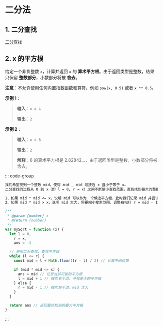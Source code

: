 # 二分法

## 1. 二分查找

[二分查找](/算法/数组.html#_1-二分查找)

## 2. x 的平方根

<LeetCodeLink url="https://leetcode.cn/problems/sqrtx/description/" />

给定一个非负整数 `x`，计算并返回 `x` 的 **算术平方根**。由于返回类型是整数，结果只保留 **整数部分**，小数部分将被 **舍去**。

**注意**：不允许使用任何内置指数函数和算符，例如 `pow(x, 0.5)` 或者 `x ** 0.5`。

**示例 1**：

> **输入**：`x = 4`
>
> **输出**：`2`

**示例 2**：

> **输入**：`x = 8`
>
> **输出**：`2`
>
> **解释**：8 的算术平方根是 2.82842...，由于返回类型是整数，小数部分将被舍去。

::: code-group

```md [思路]
我们希望找到一个整数 mid，使得 mid _ mid 最接近 x 且小于等于 x。
二分查找的过程从 0 到 x（即 l = 0, r = x）之间不断缩小查找范围，直到找到最大的整数 mid，使得 mid _ mid <= x

1、如果 mid * mid <= x，说明 mid 可以作为一个候选平方根，此时我们记录 mid 并尝试进一步查找更大的数，调整左指针 l = mid + 1。
2、如果 mid * mid > x，说明 mid 太大，需要缩小搜索范围，调整右指针 r = mid - 1。
```

```js [代码]
/**
 * @param {number} x
 * @return {number}
 */
var mySqrt = function (x) {
  let l = 0,
    r = x,
    ans = -1

  // 使用二分查找，查找平方根
  while (l <= r) {
    const mid = l + Math.floor((r - l) / 2) // 计算中间位置

    if (mid * mid <= x) {
      ans = mid // 记录当前可能的平方根
      l = mid + 1 // 搜索右半边，寻找更大的平方根
    } else {
      r = mid - 1 // 搜索左半边，mid 太大
    }
  }

  return ans // 返回最终找到的最大平方根
}
```

:::
